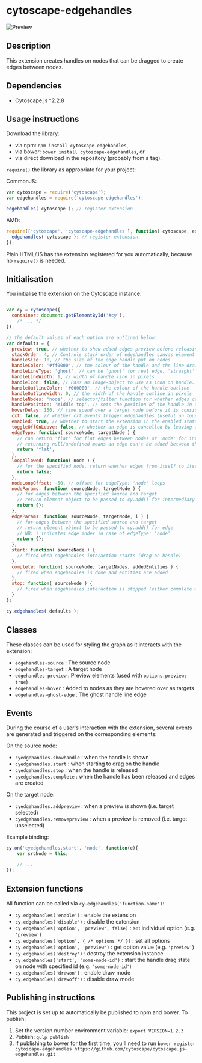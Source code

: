 cytoscape-edgehandles
================================================================================


![Preview](https://raw.githubusercontent.com/cytoscape/cytoscape.js-edgehandles/master/img/preview.png)


## Description

This extension creates handles on nodes that can be dragged to create edges between nodes.


## Dependencies

 * Cytoscape.js ^2.2.8


## Usage instructions

Download the library:
 * via npm: `npm install cytoscape-edgehandles`,
 * via bower: `bower install cytoscape-edgehandles`, or
 * via direct download in the repository (probably from a tag).

`require()` the library as appropriate for your project:

CommonJS:
```js
var cytoscape = require('cytoscape');
var edgehandles = require('cytoscape-edgehandles');

edgehandles( cytoscape ); // register extension
```

AMD:
```js
require(['cytoscape', 'cytoscape-edgehandles'], function( cytoscape, edgehandles ){
  edgehandles( cytoscape ); // register extension
});
```

Plain HTML/JS has the extension registered for you automatically, because no `require()` is needed.


## Initialisation

You initialise the extension on the Cytoscape instance:

```js

var cy = cytoscape({
  container: document.getElementById('#cy'),
	/* ... */
});

// the default values of each option are outlined below:
var defaults = {
  preview: true, // whether to show added edges preview before releasing selection
  stackOrder: 4, // Controls stack order of edgehandles canvas element by setting it's z-index
  handleSize: 10, // the size of the edge handle put on nodes
  handleColor: '#ff0000', // the colour of the handle and the line drawn from it
  handleLineType: 'ghost', // can be 'ghost' for real edge, 'straight' for a straight line, or 'draw' for a draw-as-you-go line
  handleLineWidth: 1, // width of handle line in pixels
  handleIcon: false, // Pass an Image-object to use as icon on handle. Icons are resized according to zoom and centered in handle.
  handleOutlineColor: '#000000', // the colour of the handle outline
  handleOutlineWidth: 0, // the width of the handle outline in pixels
  handleNodes: 'node', // selector/filter function for whether edges can be made from a given node
  handlePosition: 'middle top', // sets the position of the handle in the format of "X-AXIS Y-AXIS" such as "left top", "middle top"
  hoverDelay: 150, // time spend over a target node before it is considered a target selection
  cxt: false, // whether cxt events trigger edgehandles (useful on touch)
  enabled: true, // whether to start the extension in the enabled state
  toggleOffOnLeave: false, // whether an edge is cancelled by leaving a node (true), or whether you need to go over again to cancel (false; allows multiple edges in one pass)
  edgeType: function( sourceNode, targetNode ) {
    // can return 'flat' for flat edges between nodes or 'node' for intermediate node between them
    // returning null/undefined means an edge can't be added between the two nodes
    return 'flat';
  },
  loopAllowed: function( node ) {
    // for the specified node, return whether edges from itself to itself are allowed
    return false;
  },
  nodeLoopOffset: -50, // offset for edgeType: 'node' loops
  nodeParams: function( sourceNode, targetNode ) {
    // for edges between the specified source and target
    // return element object to be passed to cy.add() for intermediary node
    return {};
  },
  edgeParams: function( sourceNode, targetNode, i ) {
    // for edges between the specified source and target
    // return element object to be passed to cy.add() for edge
    // NB: i indicates edge index in case of edgeType: 'node'
    return {};
  },
  start: function( sourceNode ) {
    // fired when edgehandles interaction starts (drag on handle)
  },
  complete: function( sourceNode, targetNodes, addedEntities ) {
    // fired when edgehandles is done and entities are added
  },
  stop: function( sourceNode ) {
    // fired when edgehandles interaction is stopped (either complete with added edges or incomplete)
  }
};

cy.edgehandles( defaults );

```

## Classes

These classes can be used for styling the graph as it interacts with the extension:

* `edgehandles-source` : The source node
* `edgehandles-target` : A target node
* `edgehandles-preview` : Preview elements (used with `options.preview: true`)
* `edgehandles-hover` : Added to nodes as they are hovered over as targets
* `edgehandles-ghost-edge` : The ghost handle line edge


## Events

During the course of a user's interaction with the extension, several events are generated and triggered on the corresponding elements:

On the source node:

 * `cyedgehandles.showhandle` : when the handle is shown
 * `cyedgehandles.start` : when starting to drag on the handle
 * `cyedgehandles.stop` : when the handle is released
 * `cyedgehandles.complete` : when the handle has been released and edges are created

On the target node:

 * `cyedgehandles.addpreview` : when a preview is shown (i.e. target selected)
 * `cyedgehandles.removepreview` : when a preview is removed (i.e. target unselected)

Example binding:

```js
cy.on('cyedgehandles.start', 'node', function(e){
	var srcNode = this;

	// ...
});
```

## Extension functions

All function can be called via `cy.edgehandles('function-name')`:

 * `cy.edgehandles('enable')` : enable the extension
 * `cy.edgehandles('disable')` : disable the extension
 * `cy.edgehandles('option', 'preview', false)` : set individual option (e.g. `'preview'`)
 * `cy.edgehandles('option', { /* options */ })` : set all options
 * `cy.edgehandles('option', 'preview')` : get option value (e.g. `'preview'`)
 * `cy.edgehandles('destroy')` : destroy the extension instance
 * `cy.edgehandles('start', 'some-node-id')` : start the handle drag state on node with specified id (e.g. `'some-node-id'`)
 * `cy.edgehandles('drawon')` : enable draw mode
 * `cy.edgehandles('drawoff')` : disable draw mode


## Publishing instructions

This project is set up to automatically be published to npm and bower.  To publish:

1. Set the version number environment variable: `export VERSION=1.2.3`
1. Publish: `gulp publish`
1. If publishing to bower for the first time, you'll need to run `bower register cytoscape-edgehandles https://github.com/cytoscape/cytoscape.js-edgehandles.git`
